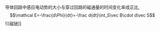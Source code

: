 导体回路中感应电动势的大小与穿过回路的磁通量的时间变化率成正比, $$\mathcal E=-\frac{d\Phi}{dt}=-\frac d{dt}\int_S\vec B\cdot d\vec S$$
![[磁链]]

